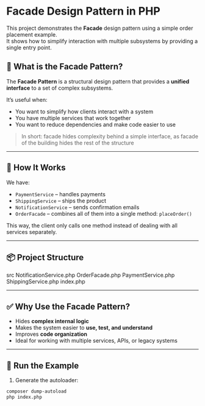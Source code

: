 # Facade Design Pattern in PHP

This project demonstrates the **Facade** design pattern using a simple order placement example.  
It shows how to simplify interaction with multiple subsystems by providing a single entry point.

## 🧠 What is the Facade Pattern?

The **Facade Pattern** is a structural design pattern that provides a **unified interface** to a set of complex subsystems.

It’s useful when:
- You want to simplify how clients interact with a system
- You have multiple services that work together
- You want to reduce dependencies and make code easier to use

> In short: facade hides complexity behind a simple interface, as facade of the building hides the rest of the structure

---

## 🧪 How It Works

We have:
- `PaymentService` – handles payments
- `ShippingService` – ships the product
- `NotificationService` – sends confirmation emails
- `OrderFacade` – combines all of them into a single method: `placeOrder()`

This way, the client only calls one method instead of dealing with all services separately.

---

## 📦 Project Structure

src
    NotificationService.php
    OrderFacade.php
    PaymentService.php
    ShippingService.php
index.php

---

## ✅ Why Use the Facade Pattern?

- Hides **complex internal logic**
- Makes the system easier to **use, test, and understand**
- Improves **code organization**
- Ideal for working with multiple services, APIs, or legacy systems

---

## 🧪 Run the Example

1. Generate the autoloader:

```bash
composer dump-autoload
php index.php   